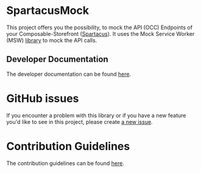 # SpartacusMock

This project offers you the possibility, to mock the API (OCC) Endpoints of your Composable-Storefront ([Spartacus](https://github.com/SAP/spartacus)).
It uses the Mock Service Worker (MSW) [library](https://mswjs.io/) to mock the API calls.

## Developer Documentation

The developer documentation can be found [here](https://valantic.gitbook.io/spartacus-mock/).

# GitHub issues

If you encounter a problem with this library or if you have a new feature you'd like to see in this project,
please create [a new issue](https://github.com/valantic/spartacus-mock/issues/new/choose).

# Contribution Guidelines

The contribution guidelines can be found [here](./CONTRIBUTING.md).
